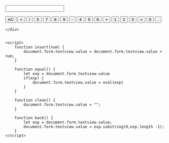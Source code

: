 <!DOCTYPE html>
<html lang="en">
<head>
    <meta charset="UTF-8">
    <meta name="viewport" content="width=device-width, initial-scale=1.0">
    <link rel="stylesheet" href="xstyle.css">
    <title>Calculator</title>
</head>
<body>
    <div id="main">
        <form name="form">
            <input class="textview" name="textview">
        </form>
        <div class="grid-container">
            <input class="grid-item" type="button" value="AC" onclick="clean()">
            <input class="grid-item" type="button" value="<" onclick="back()">
            <input class="grid-item" type="button" value="/" onclick="insert('/')">
            <input class="grid-item" type="button" value="X" onclick="insert('*')">
            <input class="grid-item" type="button" value="7" onclick="insert(7)">
            <input class="grid-item" type="button" value="8" onclick="insert(8)">
            <input class="grid-item" type="button" value="9" onclick="insert(9)">
            <input class="grid-item" type="button" value="-" onclick="insert('-')">
            <input class="grid-item" type="button" value="4" onclick="insert(4)">
            <input class="grid-item" type="button" value="5" onclick="insert(5)">
            <input class="grid-item" type="button" value="6" onclick="insert(6)">
            <input class="grid-item" type="button" value="+" onclick="insert('+')">
            <input class="grid-item" type="button" value="1" onclick="insert(1)">
            <input class="grid-item" type="button" value="2" onclick="insert(2)">
            <input class="grid-item" type="button" value="3" onclick="insert(3)">
            <input class="grid-item" id="equals" type="button" value="=" onclick="equal()">
            <input class="grid-item" id="zero" type="button" value="0" onclick="insert(0)">
            <input class="grid-item" type="button" value="." onclick="insert('.')">
          </div>
    
    </div>


    <script>
        function insert(num) {
            document.form.textview.value = document.form.textview.value + num;
        }

        function equal() {
            let exp = document.form.textview.value
            if(exp) {
                document.form.textview.value = eval(exp)
            }
        }

        function clean() {
            document.form.textview.value = "";
        }

        function back() {
            let exp = document.form.textview.value;
            document.form.textview.value = exp.substring(0,exp.length -1);
        }
    </script>
</body>
</html>